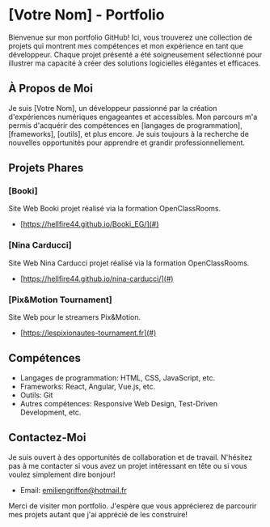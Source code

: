 # [Votre Nom] - Portfolio

Bienvenue sur mon portfolio GitHub! Ici, vous trouverez une collection de projets qui montrent mes compétences et mon expérience en tant que développeur. Chaque projet présenté a été soigneusement sélectionné pour illustrer ma capacité à créer des solutions logicielles élégantes et efficaces.

## À Propos de Moi

Je suis [Votre Nom], un développeur passionné par la création d'expériences numériques engageantes et accessibles. Mon parcours m'a permis d'acquérir des compétences en [langages de programmation], [frameworks], [outils], et plus encore. Je suis toujours à la recherche de nouvelles opportunités pour apprendre et grandir professionnellement.

## Projets Phares

### [Booki]
 Site Web Booki projet réalisé via la formation OpenClassRooms.

- [https://hellfire44.github.io/Booki_EG/](#)

### [Nina Carducci]
Site Web Nina Carducci projet réalisé via la formation OpenClassRooms.

- [https://hellfire44.github.io/nina-carducci/](#)

### [Pix&Motion Tournament]
 Site Web pour le streamers Pix&Motion.

- [https://lespixionautes-tournament.fr](#)

## Compétences

- Langages de programmation: HTML, CSS, JavaScript, etc.
- Frameworks: React, Angular, Vue.js, etc.
- Outils: Git
- Autres compétences: Responsive Web Design, Test-Driven Development, etc.

## Contactez-Moi

Je suis ouvert à des opportunités de collaboration et de travail. N'hésitez pas à me contacter si vous avez un projet intéressant en tête ou si vous voulez simplement dire bonjour!

- Email: emiliengriffon@hotmail.fr

Merci de visiter mon portfolio. J'espère que vous apprécierez de parcourir mes projets autant que j'ai apprécié de les construire!
